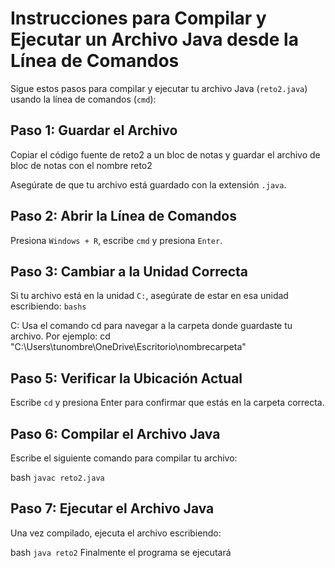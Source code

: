# Instrucciones para Compilar y Ejecutar un Archivo Java desde la Línea de Comandos

Sigue estos pasos para compilar y ejecutar tu archivo Java (`reto2.java`) usando la línea de comandos (`cmd`):

## Paso 1: Guardar el Archivo
Copiar el código fuente de reto2 a un bloc de notas y guardar el archivo de bloc de notas con el nombre reto2

Asegúrate de que tu archivo está guardado con la extensión `.java`.


## Paso 2: Abrir la Línea de Comandos

Presiona `Windows + R`, escribe `cmd` y presiona `Enter`.

## Paso 3: Cambiar a la Unidad Correcta

Si tu archivo está en la unidad `C:`, asegúrate de estar en esa unidad escribiendo:
```bashs```

C:
Usa el comando cd para navegar a la carpeta donde guardaste tu archivo. Por ejemplo:
cd "C:\Users\tunombre\OneDrive\Escritorio\nombrecarpeta"
## Paso 5: Verificar la Ubicación Actual
Escribe `cd` y presiona Enter para confirmar que estás en la carpeta correcta.

## Paso 6: Compilar el Archivo Java
Escribe el siguiente comando para compilar tu archivo:

bash
`javac reto2.java`

## Paso 7: Ejecutar el Archivo Java
Una vez compilado, ejecuta el archivo escribiendo:

bash
`java reto2`
Finalmente el programa se ejecutará

